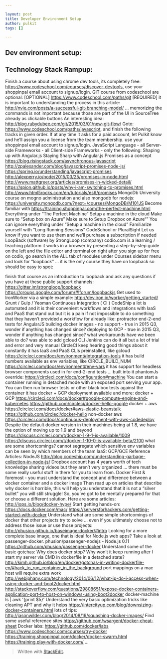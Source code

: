 ```yaml
---

layout: post
title: Developer Environment Setup
author: pulkit
tags: []

---
```


## Dev environment setup:

## Technology Stack Rampup:
Finish a course about using chrome dev tools, its completely free: https://www.codeschool.com/courses/discover-devtools, use your shoppinpal email account to signup/login.
GIT course from codeschool are optional:
[OPTIONAL] https://www.codeschool.com/paths/git
[REQUIRED] it is important to understanding the process in this article: 	http://nvie.com/posts/a-successful-git-branching-model/ … memorizing the commands is not important because those are part of the UI in SourceTree already as clickable buttons
An interesting idea: http://blog.rubydubee.com/git/2015/03/01/new-git-flow/
Goto: https://www.codeschool.com/paths/javascript, and finish the following tracks in given order. If at any time it asks for a paid account, let Pulkit know and he’ll assign you a license from the team membership. use your shoppinpal email account to signup/login.
JavaScript Language - all
Server-side Frameworks - all
Client-side Frameworks - only the following:
Shaping up with Angular.js
Staying Sharp with Angular.js
Promises as a concept
https://blog.risingstack.com/asynchronous-javascript
http://zpalexander.com/blog/javascript-promises-node-js/
https://spring.io/understanding/javascript-promises
http://alexperry.io/node/2015/03/25/promises-in-node.html
http://www.mattgreer.org/articles/promises-in-wicked-detail/
https://spion.github.io/posts/why-i-am-switching-to-promises.html
http://www.html5rocks.com/en/tutorials/es6/promises
MongoDb University course on mogno administration and also mongodb for nodejs: https://university.mongodb.com/?next=/courses/MongoDB/M101JS
Become familiar with https://training.shoppinpal.com/the-perfect-machine.html
Everything under “The Perfect Machine”
Setup a machine in the cloud
Make sure to “Setup box on Azure”
Make sure to Setup Dropbox on Azure“”
You can ignore everything under “Setup a machine in the cloud”
Familiarize yourself with “Long Running Sessions”
CodeSchool or PluralSight
Let us know if you want to use them and we’ll purchase a subscription if needed
LoopBack (software) by StrongLoop (company)
codio.com is a learning / teaching platform
it works in a browser by presenting a step-by-step guide on the left and the file editor and terminal on right
after you sign up for free on codio, go search in the ALL tab of modules under Courses sidebar menu
and look for “loopback” … it is the only course they have on loopback so should be easy to spot:

finish that course as an introduction to loopback and ask any questions if you have at these public support channels:
https://gitter.im/strongloop/loopback
https://groups.google.com/forum/#!forum/loopbackjs
Get used to IronWorker via a simple example: http://dev.iron.io/worker/getting_started/
Grunt / Gulp / Yeoman
Continuous Integration ( CI )
CodeShip
a lot is automated and it is their convenient workflows and integrations with IaaS and PaaS that stand out
but it is a pain if not impossible to do something that they haven’t provided a workflow for already like:
protractor end-2-end tests for AngularJS
building docker images - no support - true in 2015 Q3, wonder if anything has changed since?
deploying to GCP - true in 2015 Q3, wonder if anything has changed since?
what workarounds have we been able to do?
was able to add gcloud CLI
Jenkins
can do it all but a lot of trial and error and very manual
CircleCI
keep hearing good things about it constantly
it has IaaS and PaaS CLIs preinstalled, like gcloud
https://circleci.com/docs/environment#integration-tools
it has build numbers available as env variables, like CIRCLE_BUILD_NUM
https://circleci.com/docs/environment#env-vars
it has support for headless browser components used in for end-2-end tests ... built into it
phantomJs override: https://circleci.com/docs/configuration#machine
You can start a container running in detached mode with an exposed port serving your app. You can then run browser tests or other black box tests against the container
it has docker + GCP deployment available and more:
docker + GCP
https://circleci.com/docs/docker#google-compute-engine-and-kubernetes
https://github.com/circleci/docker-hello-google
docker + aws
https://circleci.com/docs/docker#aws-elastic-beanstalk
https://github.com/circleci/docker-hello
non-docker aws
https://circleci.com/docs/continuous-deployment-with-aws-codedeploy
Despite the default docker version in their machines being at 1.8, we have the option of moving up to 1.9 and beyond
https://discuss.circleci.com/t/docker-1-9-1-is-available/1009
https://discuss.circleci.com/t/docker-1-10-0-is-available-beta/2100
what are some shortcomings?
cannot segregate which sensitive env variables can be seen by which members of the team 
IaaS: GCP/GCE
Reference Articles:
NodeJS
http://blog.codeship.com/understanding-garbage-collection-in-node-js/
Dropbox account has 4 years worth of tech knowledge sharing videos but they aren’t very organized … there must be some really useful stuff in there for you to learn from.
Docker
First & foremost - you must understand the concept and difference between a docker container and a docker image
Then read up on articles that describe why docker is horrible, this will help you understand that it is not a “silver bullet” you will still struggle! So, you’ve got to be mentally prepared for that or choose a different solution. Here are some articles:
http://iops.io/blog/docker-hype/
Start getting hands-on:
https://docs.docker.com/mac/
https://serversforhackers.com/getting-started-with-docker
Understand what are some simple shortcomings of docker that other projects try to solve … even if you ultimately choose not to address those issue or use those projects:
http://phusion.github.io/baseimage-docker/#intro
Looking for a more complete base image, one that is ideal for Node.js web apps? Take a look at passenger-docker.
phusion/passenger-nodejs - Node.js 0.11
https://github.com/phusion/passenger-docker
Understand some of the basic gotchas:
Why does docker stop? Why won’t it keep running after I start my server via CMD in dockerfile in a detached state?
http://kimh.github.io/blog/en/docker/gotchas-in-writing-dockerfile-en/#hack_to_run_container_in_the_background
port mappings on a mac host will require extra work
http://webiphany.com/technology/2014/06/12/what-ip-do-i-access-when-using-docker-and-boot2docker.html
http://stackoverflow.com/questions/29808651/expose-docker-containers-application-port-to-host-on-windows-using-boot2docker
 docker-machine ls | awk '{print $5}' 
Understand the very basic optimization tricks
like cleaning APT and why it helps
https://intercityup.com/blog/downsizing-docker-containers.html
lots of tips:
http://jasonwilder.com/blog/2014/08/19/squashing-docker-images/
Find some useful reference sites
https://github.com/wsargent/docker-cheat-sheet
Docker labs: https://github.com/docker/labs
https://www.codeschool.com/courses/try-docker
https://training.shoppinpal.com/docker/docker-swarm.html
https://training.play-with-docker.com/
...

> Written with [StackEdit](https://stackedit.io/).
<!--stackedit_data:
eyJoaXN0b3J5IjpbLTExNTYwNTY0MTVdfQ==
-->